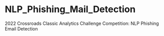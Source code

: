 # NLP_Phishing_Mail_Detection
2022 Crossroads Classic Analytics Challenge Competition: NLP Phishing Email Detection
